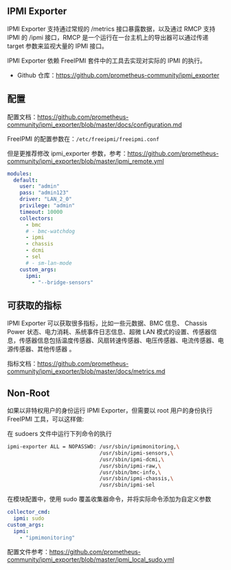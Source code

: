 ## IPMI Exporter

IPMI Exporter 支持通过常规的 /metrics 接口暴露数据，以及通过 RMCP 支持 IPMI 的 /ipmi 接口，RMCP 是一个运行在一台主机上的导出器可以通过传递 target 参数来监视大量的 IPMI 接口。

IPMI Exporter 依赖 FreeIPMI 套件中的工具去实现对实际的 IPMI 的执行。

- Github 仓库：<https://github.com/prometheus-community/ipmi_exporter>

## 配置

配置文档：<https://github.com/prometheus-community/ipmi_exporter/blob/master/docs/configuration.md>

FreeIPMI 的配置参数在：`/etc/freeipmi/freeipmi.conf`

但是更推荐修改 ipmi_exporter 参数，参考：<https://github.com/prometheus-community/ipmi_exporter/blob/master/ipmi_remote.yml>

```yaml
modules:
  default:
    user: "admin"
    pass: "admin123"
    driver: "LAN_2_0"
    privilege: "admin"
    timeout: 10000
    collectors:
      - bmc
      # - bmc-watchdog
      - ipmi
      - chassis
      - dcmi
      - sel
      # - sm-lan-mode
    custom_args:
      ipmi:
        - "--bridge-sensors"

```

## 可获取的指标

IPMI Exporter 可以获取很多指标，比如一些元数据、BMC 信息、 Chassis Power 状态、电力消耗、系统事件日志信息、超微 LAN 模式的设置、传感器信息，传感器信息包括温度传感器、风扇转速传感器、电压传感器、电流传感器、电源传感器、其他传感器 。

指标文档：<https://github.com/prometheus-community/ipmi_exporter/blob/master/docs/metrics.md>

## Non-Root

如果以非特权用户的身份运行 IPMI Exporter，但需要以 root 用户的身份执行 FreeIPMI 工具，可以这样做:

在 sudoers 文件中运行下列命令的执行

```bash
ipmi-exporter ALL = NOPASSWD: /usr/sbin/ipmimonitoring,\
                              /usr/sbin/ipmi-sensors,\
                              /usr/sbin/ipmi-dcmi,\
                              /usr/sbin/ipmi-raw,\
                              /usr/sbin/bmc-info,\
                              /usr/sbin/ipmi-chassis,\
                              /usr/sbin/ipmi-sel
```

在模块配置中，使用 sudo 覆盖收集器命令，并将实际命令添加为自定义参数

```yaml
collector_cmd:
  ipmi: sudo
custom_args:
  ipmi:
    - "ipmimonitoring"
```

配置文件参考：<https://github.com/prometheus-community/ipmi_exporter/blob/master/ipmi_local_sudo.yml>